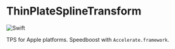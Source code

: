# ThinPlateSplineTransform

![Swift](https://github.com/YuAo/ThinPlateSplineTransform/workflows/Swift/badge.svg)

TPS for Apple platforms. Speedboost with `Accelerate.framework`.
